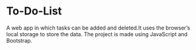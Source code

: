 # To-Do-List
A web app in which tasks can be added and deleted.It uses the browser’s local storage to store the data. The project is made using JavaScript and Bootstrap.

